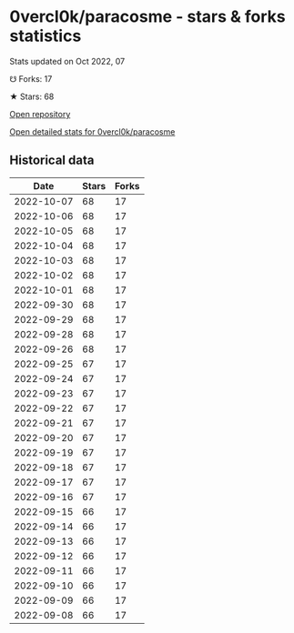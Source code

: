 # 0vercl0k/paracosme - stars & forks statistics

Stats updated on Oct 2022, 07

☋ Forks: 17

★ Stars: 68

[Open repository](https://github.com/0vercl0k/paracosme)

[Open detailed stats for 0vercl0k/paracosme](https://reviewgithub.com/rep/0vercl0k/paracosme)

## Historical data
| Date | Stars | Forks |
|------|-------|-------|
| 2022-10-07 | 68 | 17 | 
| 2022-10-06 | 68 | 17 | 
| 2022-10-05 | 68 | 17 | 
| 2022-10-04 | 68 | 17 | 
| 2022-10-03 | 68 | 17 | 
| 2022-10-02 | 68 | 17 | 
| 2022-10-01 | 68 | 17 | 
| 2022-09-30 | 68 | 17 | 
| 2022-09-29 | 68 | 17 | 
| 2022-09-28 | 68 | 17 | 
| 2022-09-26 | 68 | 17 | 
| 2022-09-25 | 67 | 17 | 
| 2022-09-24 | 67 | 17 | 
| 2022-09-23 | 67 | 17 | 
| 2022-09-22 | 67 | 17 | 
| 2022-09-21 | 67 | 17 | 
| 2022-09-20 | 67 | 17 | 
| 2022-09-19 | 67 | 17 | 
| 2022-09-18 | 67 | 17 | 
| 2022-09-17 | 67 | 17 | 
| 2022-09-16 | 67 | 17 | 
| 2022-09-15 | 66 | 17 | 
| 2022-09-14 | 66 | 17 | 
| 2022-09-13 | 66 | 17 | 
| 2022-09-12 | 66 | 17 | 
| 2022-09-11 | 66 | 17 | 
| 2022-09-10 | 66 | 17 | 
| 2022-09-09 | 66 | 17 | 
| 2022-09-08 | 66 | 17 | 

